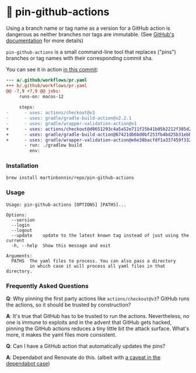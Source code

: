 # 📌 pin-github-actions

Using a branch name or tag name as a version for a GitHub action is dangerous as neither branches nor tags are immutable. (See [GitHub's documentation](https://docs.github.com/en/actions/security-guides/security-hardening-for-github-actions#using-third-party-actions) for more details) 

`pin-github-actions` is a small command-line tool that replaces ("pins") branches or tag names with their corresponding commit sha.

You can see it in action [in this commit](https://github.com/martinbonnin/pin-github-actions/commit/010942c1197441c0d329e167020a29482d1c43bc):

```diff
--- a/.github/workflows/pr.yaml
+++ b/.github/workflows/pr.yaml
@@ -7,9 +7,9 @@ jobs:
     runs-on: macos-12
 
     steps:
-      - uses: actions/checkout@v3
-      - uses: gradle/gradle-build-action@v2.2.1
-      - uses: gradle/wrapper-validation-action@v1
+      - uses: actions/checkout@d0651293c4a5a52e711f25b41b05b2212f385d28 #v3
+      - uses: gradle/gradle-build-action@67421db6bd0bf253fb4bd25b31ebb98943c375e1 #v2.2.1
+      - uses: gradle/wrapper-validation-action@e6e38bacfdf1a337459f332974bb2327a31aaf4b #v1
       - run: ./gradlew build
         env:
```

### Installation

```
brew install martinbonnin/repo/pin-github-actions
```

### Usage

```
Usage: pin-github-actions [OPTIONS] [PATHS]...

Options:
  --version
  --login
  --logout
  --update    update to the latest known tag instead of just using the current
  -h, --help  Show this message and exit

Arguments:
  PATHS  The yaml files to process. You can also pass a directory
         in which case it will process all yaml files in that directory.
```

### Frequently Asked Questions

**Q**: Why pinning the first party actions like `actions/checkout@v3`? GitHub runs the actions, so it should be trusted by construction?

**A**: It's true that GitHub has to be trusted to run the actions. Nevertheless, no one is immune to exploits and in the advent that GitHub gets hacked, pinning the GitHub actions reduces a tiny little bit the attack surface. What's more, it makes the yaml files more consistent.

**Q**: Can I have a GitHub action that automatically updates the pins? 

**A**: Dependabot and Renovate do this. (albeit with [a caveat in the dependabot case](https://github.com/dependabot/dependabot-core/issues/4691))

